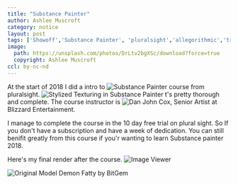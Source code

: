 ```yaml
---
title: "Substance Painter"
author: Ashlee Muscroft
category: notice
layout: post
tags: ['Showoff','Substance Painter', 'pluralsight','allegorithmic','training','3D painting','Unity','Asset Store']
image:
  path: https://unsplash.com/photos/DrLtv2bgXSc/download?force=true
  copyright: Ashlee Muscroft
ccl: by-nc-nd
---
```

At the start of 2018 I did a intro to ![Substance Painter](https://www.allegorithmic.com/products/substance-painter) course from pluralsight. ![Stylized Texturing in Substance Painter](https://app.pluralsight.com/library/courses/stylized-texturing-substance-painter-2389/table-of-contents) t's pretty thorough and complete. The course instructor is ![Dan John Cox](https://danjohncox.com), Senior Artist at Blizzard Entertainment. 
<!--more-->

I manage to complete the course in the 10 day free trial on plural sight. So If you don't have a subscription and have a week of dedication. You can still benifit greatly from this course if you'r wanting to learn Substance painter 2018.

Here's my final render after the course.
![Image Viewer](https://unsplash.com/photos/EXSh-k3wjds/download?force=true)

![Original Model Demon Fatty by BitGem](https://assetstore.unity.com/packages/3d/characters/demon-fatty-91601)